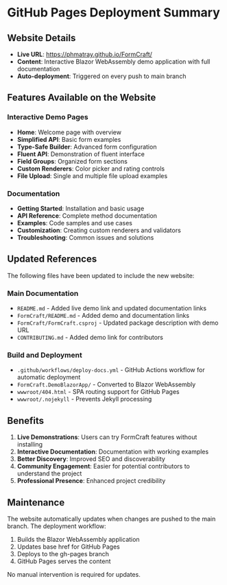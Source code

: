 # GitHub Pages Deployment Summary

## Website Details

- **Live URL**: https://phmatray.github.io/FormCraft/
- **Content**: Interactive Blazor WebAssembly demo application with full documentation
- **Auto-deployment**: Triggered on every push to main branch

## Features Available on the Website

### Interactive Demo Pages
- **Home**: Welcome page with overview
- **Simplified API**: Basic form examples
- **Type-Safe Builder**: Advanced form configuration
- **Fluent API**: Demonstration of fluent interface
- **Field Groups**: Organized form sections
- **Custom Renderers**: Color picker and rating controls
- **File Upload**: Single and multiple file upload examples

### Documentation
- **Getting Started**: Installation and basic usage
- **API Reference**: Complete method documentation
- **Examples**: Code samples and use cases
- **Customization**: Creating custom renderers and validators
- **Troubleshooting**: Common issues and solutions

## Updated References

The following files have been updated to include the new website:

### Main Documentation
- `README.md` - Added live demo link and updated documentation links
- `FormCraft/README.md` - Added demo and documentation links
- `FormCraft/FormCraft.csproj` - Updated package description with demo URL
- `CONTRIBUTING.md` - Added demo link for contributors

### Build and Deployment
- `.github/workflows/deploy-docs.yml` - GitHub Actions workflow for automatic deployment
- `FormCraft.DemoBlazorApp/` - Converted to Blazor WebAssembly
- `wwwroot/404.html` - SPA routing support for GitHub Pages
- `wwwroot/.nojekyll` - Prevents Jekyll processing

## Benefits

1. **Live Demonstrations**: Users can try FormCraft features without installing
2. **Interactive Documentation**: Documentation with working examples
3. **Better Discovery**: Improved SEO and discoverability
4. **Community Engagement**: Easier for potential contributors to understand the project
5. **Professional Presence**: Enhanced project credibility

## Maintenance

The website automatically updates when changes are pushed to the main branch. The deployment workflow:
1. Builds the Blazor WebAssembly application
2. Updates base href for GitHub Pages
3. Deploys to the gh-pages branch
4. GitHub Pages serves the content

No manual intervention is required for updates.